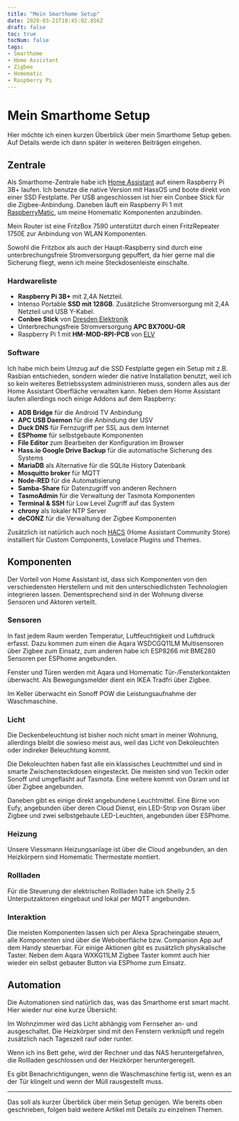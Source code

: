 ```yaml
---
title: "Mein Smarthome Setup"
date: 2020-03-21T18:45:02.856Z 
draft: false
toc: true
tocNum: false
tags:
- Smarthome
- Home Assistant
- Zigbee
- Homematic
- Raspberry Pi
---
```

# Mein Smarthome Setup

Hier möchte ich einen kurzen Überblick über mein Smarthome Setup geben. Auf Details werde ich dann später in weiteren Beiträgen eingehen.

## Zentrale
Als Smarthome-Zentrale habe ich [Home Assistant][1] auf einem Raspberry Pi 3B+ laufen. Ich benutze die native Version mit HassOS und boote direkt von einer SSD Festplatte. Per USB angeschlossen ist hier ein Conbee Stick für die Zigbee-Anbindung. Daneben läuft ein Raspberry Pi 1 mit [RaspberryMatic][3], um meine Homematic Komponenten anzubinden.

Mein Router ist eine FritzBox 7590 unterstützt durch einen FritzRepeater 1750E zur Anbindung von WLAN Komponenten. 

Sowohl die Fritzbox als auch der Haupt-Raspberry sind durch eine unterbrechungsfreie Stromversorgung gepuffert, da hier gerne mal die Sicherung fliegt, wenn ich meine Steckdosenleiste einschalte.

### Hardwareliste
+ **Raspberry Pi 3B+** mit 2,4A Netzteil.
+ Intenso Portable **SSD mit 128GB**. Zusätzliche Stromversorgung mit 2,4A Netzteil und USB Y-Kabel. 
+ **Conbee Stick** von [Dresden Elektronik][2]
+ Unterbrechungsfreie Stromversorgung **APC BX700U-GR**
+ Raspberry Pi 1 mit **HM-MOD-RPI-PCB** von [ELV][4]

### Software
Ich habe mich beim Umzug auf die SSD Festplatte gegen ein Setup mit z.B. Rasbian entschieden, sondern wieder die native Installation benutzt, weil ich so kein weiteres Betriebssystem administrieren muss, sondern alles aus der Home Assistant Oberfläche verwalten kann.
Neben dem Home Assistant laufen allerdings noch einige Addons auf dem Raspberry:

+ **ADB Bridge** für die Android TV Anbindung
+ **APC USB Daemon** für die Anbindung der USV
+ **Duck DNS** für Fernzugriff per SSL aus dem Internet
+ **ESPhome** für selbstgebaute Komponenten
+ **File Editor** zum Bearbeiten der Konfiguration im Browser
+ **Hass.io Google Drive Backup** für die automatische Sicherung des Systems
+ **MariaDB** als Alternative für die SQLite History Datenbank
+ **Mosquitto broker** für MQTT
+ **Node-RED** für die Automatisierung
+ **Samba-Share** für Datenzugriff von anderen Rechnern
+ **TasmoAdmin** für die Verwaltung der Tasmota Komponenten
+ **Terminal & SSH** für Low Level Zugriff auf das System
+ **chrony** als lokaler NTP Server
+ **deCONZ** für die Verwaltung der Zigbee Komponenten

Zusätzlich ist natürlich auch noch [HACS][5] (Home Assistant Community Store) installiert für Custom Components, Lovelace Plugins und Themes.

## Komponenten
Der Vorteil von Home Assistant ist, dass sich Komponenten von den verschiedensten Herstellern und mit den unterschiedlichsten Technologien integrieren lassen. Dementsprechend sind in der Wohnung diverse Sensoren und Aktoren verteilt.

### Sensoren
In fast jedem Raum werden Temperatur, Luftfeuchtigkeit und Luftdruck erfasst. Dazu kommen zum einen die Aqara WSDCGQ11LM Multisensoren über Zigbee zum Einsatz, zum anderen habe ich ESP8266 mit BME280 Sensoren per ESPhome angebunden. 

Fenster und Türen werden mit Aqara und Homematic Tür-/Fensterkontakten überwacht. Als Bewegungsmelder dient ein IKEA Tradfri über Zigbee.

Im Keller überwacht ein Sonoff POW die Leistungsaufnahme der Waschmaschine.

### Licht
Die Deckenbeleuchtung ist bisher noch nicht smart in meiner Wohnung, allerdings bleibt die sowieso meist aus, weil das Licht von Dekoleuchten oder indireker Beleuchtung kommt.

Die Dekoleuchten haben fast alle ein klassisches Leuchtmittel und sind in smarte Zwischensteckdosen eingesteckt. Die meisten sind von Teckin oder Sonoff und umgeflasht auf Tasmota. Eine weitere kommt von Osram und ist über Zigbee angebunden.

Daneben gibt es einige direkt angebundene Leuchtmittel. Eine Birne von Eufy, angebunden über deren Cloud Dienst, ein LED-Strip von Osram über Zigbee und zwei selbstgebaute LED-Leuchten, angebunden über ESPhome.

### Heizung
Unsere Viessmann Heizungsanlage ist über die Cloud angebunden, an den Heizkörpern sind Homematic Thermostate montiert.

### Rollladen
Für die Steuerung der elektrischen Rollladen habe ich Shelly 2.5 Unterputzaktoren eingebaut und lokal per MQTT angebunden.

### Interaktion
Die meisten Komponenten lassen sich per Alexa Spracheingabe steuern, alle Komponenten sind über die Weboberfläche bzw. Companion App auf dem Handy steuerbar. Für einige Aktionen gibt es zusätzlich physikalische Taster. Neben dem Aqara WXKG11LM Zigbee Taster kommt auch hier wieder ein selbst gebauter Button via ESPhome zum Einsatz.

## Automation
Die Automationen sind natürlich das, was das Smarthome erst smart macht. Hier wieder nur eine kurze Übersicht:

Im Wohnzimmer wird das Licht abhängig vom Fernseher an- und ausgeschaltet. Die Heizkörper sind mit den Fenstern verknüpft und regeln zusätzlich nach Tageszeit rauf oder runter.

Wenn ich ins Bett gehe, wird der Rechner und das NAS heruntergefahren, die Rollladen geschlossen und der Heizkörper heruntergeregelt.

Es gibt Benachrichtigungen, wenn die Waschmaschine fertig ist, wenn es an der Tür klingelt und wenn der Müll rausgestellt muss.

---
Das soll als kurzer Überblick über mein Setup genügen. Wie bereits oben geschrieben, folgen bald weitere Artikel mit Details zu einzelnen Themen.

[1]: http://www.home-assistant.io "Home Assistant"
[2]: https://phoscon.de/de/conbee "Conbee Stick"
[3]: https://raspberrymatic.de/de/home/ "RaspberryMatic"
[4]: https://de.elv.com/elv-homematic-komplettbausatz-funkmodul-fuer-raspberry-pi-hm-mod-rpi-pcb-fuer-smart-home-hausautomation-142141?fs=2908134611&c=499 "ELV Shop"
[5]: https://hacs.xyz/ "HACS"